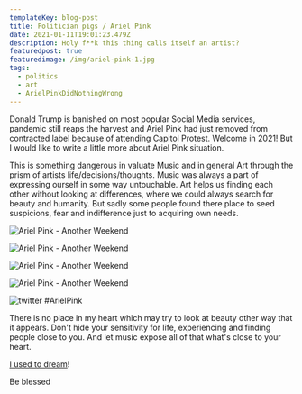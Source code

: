 ```yaml
---
templateKey: blog-post
title: Politician pigs / Ariel Pink
date: 2021-01-11T19:01:23.479Z
description: Holy f**k this thing calls itself an artist?
featuredpost: true
featuredimage: /img/ariel-pink-1.jpg
tags:
  - politics
  - art
  - ArielPinkDidNothingWrong
---
```

Donald Trump is banished on most popular Social Media services, pandemic still reaps the harvest and Ariel Pink had just removed from contracted label because of attending Capitol Protest. Welcome in 2021! But I would like to write a little more about Ariel Pink situation.

This is something dangerous in valuate Music and in general Art through the prism of artists life/decisions/thoughts. Music was always a part of expressing ourself in some way untouchable. Art helps us finding each other without looking at differences, where we could always search for beauty and humanity. But sadly some people found there place to seed suspicions, fear and indifference just to acquiring own needs. 

![Ariel Pink - Another Weekend](/img/ss1.png "SS1")

![Ariel Pink - Another Weekend](/img/ss2.png "SS2")

![Ariel Pink - Another Weekend](/img/ss4.png "SS3")

![Ariel Pink - Another Weekend](/img/ss5.png "SS4")

![twitter #ArielPink](/img/sst1.png "SS5")

There is no place in my heart which may try to look at beauty other way that it appears. Don't hide your sensitivity for life, experiencing and finding people close to you. And let music expose all of that what's close to your heart. 

[I used to dream](https://www.youtube.com/watch?v=YXKLqVCz8SA)!

Be blessed